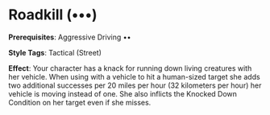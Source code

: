 # Roadkill (•••) 
**Prerequisites**: Aggressive Driving •• 

**Style Tags**: Tactical (Street) 

**Effect**: Your character has a knack for running down living creatures with her vehicle. When using with a vehicle to hit a human-sized target she adds two additional successes per 20 miles per hour (32 kilometers per hour) her vehicle is moving instead of one. She also inflicts the Knocked Down Condition on her target even if she misses.